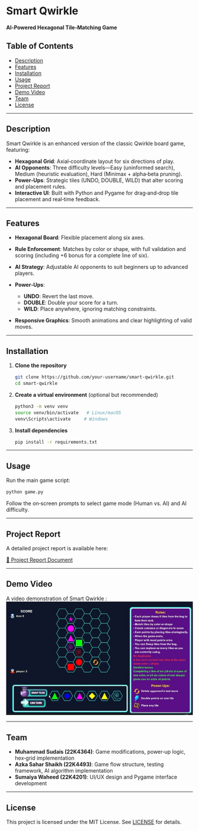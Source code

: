 # Smart Qwirkle

**AI‑Powered Hexagonal Tile‑Matching Game**

## Table of Contents

* [Description](#description)
* [Features](#features)
* [Installation](#installation)
* [Usage](#usage)
* [Project Report](#project-report)
* [Demo Video](#demo-video)
* [Team](#team)
* [License](#license)

---

## Description

Smart Qwirkle is an enhanced version of the classic Qwirkle board game, featuring:

* **Hexagonal Grid**: Axial‑coordinate layout for six directions of play.
* **AI Opponents**: Three difficulty levels—Easy (uninformed search), Medium (heuristic evaluation), Hard (Minimax + alpha‑beta pruning).
* **Power‑Ups**: Strategic tiles (UNDO, DOUBLE, WILD) that alter scoring and placement rules.
* **Interactive UI**: Built with Python and Pygame for drag‑and‑drop tile placement and real‑time feedback.

---

## Features

* **Hexagonal Board**: Flexible placement along six axes.
* **Rule Enforcement**: Matches by color or shape, with full validation and scoring (including +6 bonus for a complete line of six).
* **AI Strategy**: Adjustable AI opponents to suit beginners up to advanced players.
* **Power‑Ups**:

  * **UNDO**: Revert the last move.
  * **DOUBLE**: Double your score for a turn.
  * **WILD**: Place anywhere, ignoring matching constraints.
* **Responsive Graphics**: Smooth animations and clear highlighting of valid moves.

---

## Installation

1. **Clone the repository**

   ```bash
   git clone https://github.com/your-username/smart-qwirkle.git
   cd smart-qwirkle
   ```
2. **Create a virtual environment** (optional but recommended)

   ```bash
   python3 -m venv venv
   source venv/bin/activate   # Linux/macOS
   venv\Scripts\activate     # Windows
   ```
3. **Install dependencies**

   ```bash
   pip install -r requirements.txt
   ```

---

## Usage

Run the main game script:

```bash
python game.py
```

Follow the on‑screen prompts to select game mode (Human vs. AI) and AI difficulty.

---

## Project Report

A detailed project report is available here:

[📄 Project Report Document](https://docs.google.com/document/d/1tKmZDuYNCJE6uc9w333Lbt9Gbinsrnqdm7ySs4tLoPc/edit?tab=t.0)

---

## Demo Video

A video demonstration of Smart Qwirkle :
[![Demo Video](demo-thumbnail.jpg)](https://drive.google.com/file/d/1IhvTUxMPzMtUf0WNK3EInFggPvalyX9R/view?usp=sharing)


---

## Team

* **Muhammad Sudais (22K4364)**: Game modifications, power‑up logic, hex‑grid implementation
* **Azka Sahar Shaikh (22K4493)**: Game flow structure, testing framework, AI algorithm implementation
* **Sumaiya Waheed (22K4201)**: UI/UX design and Pygame interface development

---

## License

This project is licensed under the MIT License. See [LICENSE](LICENSE) for details.
